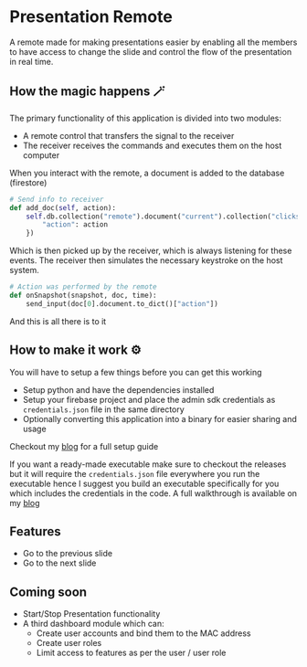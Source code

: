 # Presentation Remote

A remote made for making presentations easier by enabling all the members to have access to change the slide and control the flow of the presentation in real time.

## How the magic happens 🪄
The primary functionality of this application is divided into two modules:
- A remote control that transfers the signal to the receiver
- The receiver receives the commands and executes them on the host computer

When you interact with the remote, a document is added to the database (firestore)

```py
# Send info to receiver
def add_doc(self, action):
	self.db.collection("remote").document("current").collection("clicks").add({
		"action": action
	})
```

Which is then picked up by the receiver, which is always listening for these events. The receiver then simulates the necessary keystroke on the host system.

```py
# Action was performed by the remote
def onSnapshot(snapshot, doc, time):
	send_input(doc[0].document.to_dict()["action"])
```

And this is all there is to it

## How to make it work ⚙️
You will have to setup a few things before you can get this working
- Setup python and have the dependencies installed
- Setup your firebase project and place the admin sdk credentials as `credentials.json` file in the same directory
- Optionally converting this application into a binary for easier sharing and usage

Checkout my [blog](https://parnavh.hashnode.dev/presentation-remote-using-python) for a full setup guide

If you want a ready-made executable make sure to checkout the releases but it will require the `credentials.json` file everywhere you run the executable hence I suggest you build an executable specifically for you which includes the credentials in the code. A full walkthrough is available on my [blog](https://parnavh.hashnode.dev/presentation-remote-using-python)

## Features
- Go to the previous slide
- Go to the next slide

## Coming soon
- Start/Stop Presentation functionality
- A third dashboard module which can:
	- Create user accounts and bind them to the MAC address
	- Create user roles
	- Limit access to features as per the user / user role
